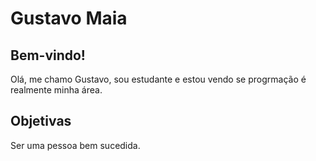 # Gustavo Maia

## Bem-vindo!

Olá, me chamo Gustavo, sou estudante e estou vendo se progrmação é realmente minha área.

## Objetivas

Ser uma pessoa bem sucedida. 
